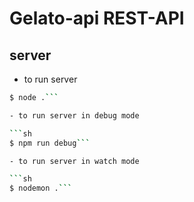 # Gelato-api REST-API

## server

- to run server

```sh
$ node .```

- to run server in debug mode

```sh
$ npm run debug```

- to run server in watch mode

```sh
$ nodemon .```